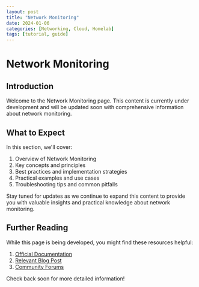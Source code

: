 ```yaml
---
layout: post
title: "Network Monitoring"
date: 2024-01-06
categories: [Networking, Cloud, Homelab]
tags: [tutorial, guide]
---
```


# Network Monitoring

## Introduction

Welcome to the Network Monitoring page. This content is currently under development and will be updated soon with comprehensive information about network monitoring.

## What to Expect

In this section, we'll cover:

1. Overview of Network Monitoring
2. Key concepts and principles
3. Best practices and implementation strategies
4. Practical examples and use cases
5. Troubleshooting tips and common pitfalls

Stay tuned for updates as we continue to expand this content to provide you with valuable insights and practical knowledge about network monitoring.

## Further Reading

While this page is being developed, you might find these resources helpful:

1. [Official Documentation](https://example.com)
2. [Relevant Blog Post](https://example.com/blog)
3. [Community Forums](https://example.com/forum)

Check back soon for more detailed information!
